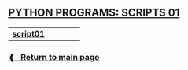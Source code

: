 ## [**PYTHON PROGRAMS: SCRIPTS 01**](#)

<table>
  <tr>
    <td> <a href="./script01.py"> <b> script01 </b> </a> </td>
    <td> </td>
    <td> </td>
    <td> </td>
    <td> </td>
</table>

### [**❰ &nbsp; Return to main page**](../)
